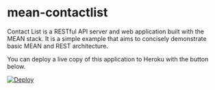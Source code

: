 # mean-contactlist

Contact List is a RESTful API server and web application built with the MEAN stack. It is a simple example that aims to concisely demonstrate basic MEAN and REST architecture.

You can deploy a live copy of this application to Heroku with the button below.

[![Deploy](https://www.herokucdn.com/deploy/button.png)](https://heroku.com/deploy?template=https://https://github.com/chrisckchang/mean-contactlist)
